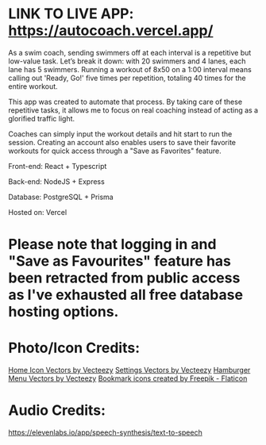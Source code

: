 # LINK TO LIVE APP: https://autocoach.vercel.app/

As a swim coach, sending swimmers off at each interval is a repetitive but low-value task. Let’s break it down: with 20 swimmers and 4 lanes, each lane has 5 swimmers. Running a workout of 8x50 on a 1:00 interval means calling out 'Ready, Go!' five times per repetition, totaling 40 times for the entire workout.

This app was created to automate that process. By taking care of these repetitive tasks, it allows me to focus on real coaching instead of acting as a glorified traffic light.

Coaches can simply input the workout details and hit start to run the session. Creating an account also enables users to save their favorite workouts for quick access through a "Save as Favorites" feature.

Front-end: React + Typescript

Back-end: NodeJS + Express 

Database: PostgreSQL + Prisma 

Hosted on: Vercel

# Please note that logging in and "Save as Favourites" feature has been retracted from public access as I've exhausted all free database hosting options.

# Photo/Icon Credits:

<a href="https://www.vecteezy.com/free-vector/home-icon">Home Icon Vectors by Vecteezy</a>
<a href="https://www.vecteezy.com/free-vector/settings">Settings Vectors by Vecteezy</a>
<a href="https://www.vecteezy.com/free-vector/hamburger-menu">Hamburger Menu Vectors by Vecteezy</a>
<a href="https://www.flaticon.com/free-icons/bookmark" title="bookmark icons">Bookmark icons created by Freepik - Flaticon</a>

# Audio Credits:

https://elevenlabs.io/app/speech-synthesis/text-to-speech

